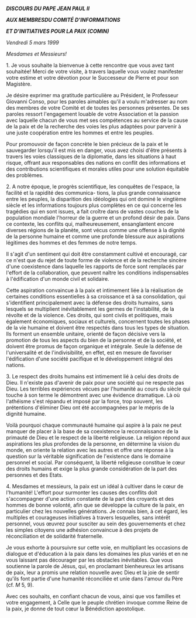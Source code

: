 ***DISCOURS DU PAPE JEAN PAUL II***

***AUX MEMBRES******DU COMITÉ D'INFORMATIONS***

***ET D'INITIATIVES POUR LA PAIX (COMIN)***

*Vendredi 5 mars 1999*

*Mesdames et Messieurs!*

1\. Je vous souhaite la bienvenue à cette rencontre que vous avez tant souhaitée! Merci de votre visite, à travers laquelle vous voulez manifester votre estime et votre dévotion pour le Successeur de Pierre et pour son Magistère.

Je désire exprimer ma gratitude particulière au Président, le Professeur Giovanni Conso, pour les paroles aimables qu'il a voulu m'adresser au nom des membres de votre Comité et de toutes les personnes présentes. De ses paroles ressort l'engagement louable de votre Association et la passion avec laquelle chacun de vous met ses compétences au service de la cause de la paix et de la recherche des voies les plus adaptées pour parvenir à une juste coopération entre les hommes et entre les peuples.

Pour promouvoir de façon concrète le bien précieux de la paix et le sauvegarder lorsqu'il est mis en danger, vous avez choisi d'être présents à travers les voies classiques de la diplomatie, dans les situations à haut risque, offrant aux responsables des nations en conflit des informations et des contributions scientifiques et morales utiles pour une solution équitable des problèmes.

2\. A notre époque, le progrès scientifique, les conquêtes de l'espace, la facilité et la rapidité des communica- tions, la plus grande connaissance entre les peuples, la disparition des idéologies qui ont dominé le vingtième siècle et les informations toujours plus complètes en ce qui concerne les tragédies qui en sont issues, a fait croître dans de vastes couches de la population mondiale l'horreur de la guerre et un profond désir de paix. Dans ce contexte, les conflits qui, malheureusement, ensanglantent encore diverses régions de la planète, sont vécus comme une offense à la dignité de la personne humaine et comme une profonde blessure aux aspirations légitimes des hommes et des femmes de notre temps.

Il s'agit d'un sentiment qui doit être constamment cultivé et encouragé, car ce n'est que du rejet de toute forme de violence et de la recherche sincère d'une coexistence dans laquelle les rapports de force sont remplacés par l'effort de la collaboration, que peuvent naître les conditions indispensables à l'édification d'un monde civil et solidaire.

Cette aspiration convaincue à la paix et intimement liée à la réalisation de certaines conditions essentielles à sa croissance et à sa consolidation, qui s'identifient principalement avec la défense des droits humains, sans lesquels se multiplient inévitablement les germes de l'instabilité, de la révolte et de la violence. Ces droits, qui sont civils et politiques, mais également économiques, sociaux et culturels, concernent toutes les phases de la vie humaine et doivent être respectés dans tous les types de situation. Ils forment un ensemble unitaire, orienté de façon décisive vers la promotion de tous les aspects du bien de la personne et de la société, et doivent être promus de façon organique et intégrale. Seule la défense de l'universalité et de l'indivisibilité, en effet, est en mesure de favoriser l'édification d'une société pacifique et le développement intégral des nations.

3\. Le respect des droits humains est intimement lié à celui des droits de Dieu. Il n'existe pas d'avenir de paix pour une société qui ne respecte pas Dieu. Les terribles expériences vécues par l'humanité au cours du siècle qui touche à son terme le démontrent avec une évidence dramatique. Là où l'athéisme s'est répandu et imposé par la force, trop souvent, les prétentions d'éliminer Dieu ont été accompagnées par le mépris de la dignité humaine.

Voilà pourquoi chaque communauté humaine qui aspire à la paix ne peut manquer de placer à la base de sa coexistence la reconnaissance de la primauté de Dieu et le respect de la liberté religieuse. La religion répond aux aspirations les plus profondes de la personne, en détermine la vision du monde, en oriente la relation avec les autres et offre une réponse à la question sur la véritable signification de l'existence dans le domaine personnel et social. Par conséquent, la liberté religieuse constitue le cœur des droits humains et exige la plus grande considération de la part des personnes et des Etats.

4\. Mesdames et messieurs, la paix est un idéal à cultiver dans le cœur de l'humanité! L'effort pour surmonter les causes des conflits doit s'accompagner d'une action constante de la part des croyants et des hommes de bonne volonté, afin que se développe la culture de la paix, en particulier chez les nouvelles générations. Je connais bien, à cet égard, les multiples et courageuses initiatives à travers lesquelles, sans intérêt personnel, vous œuvrez pour susciter au sein des gouvernements et chez les simples citoyens une adhésion convaincue à des projets de réconciliation et de solidarité fraternelle.

Je vous exhorte à poursuivre sur cette voie, en multipliant les occasions de dialogue et d'éducation à la paix dans les domaines les plus variés et en ne vous laissant pas décourager par les obstacles inévitables. Que vous soutienne la parole de Jésus, qui, en proclamant bienheureux les artisans de paix, leur a promis une relation nouvelle avec Dieu et la joie de sentir qu'ils font partie d'une humanité réconciliée et unie dans l'amour du Père (cf. *M* 5, 9).

Avec ces souhaits, en confiant chacun de vous, ainsi que vos familles et votre engagement, à Celle que le peuple chrétien invoque comme Reine de la paix, je donne de tout cœur la Bénédiction apostolique.
